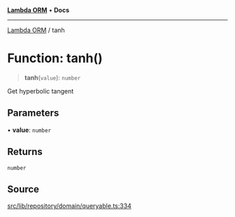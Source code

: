 [**Lambda ORM**](../README.md) • **Docs**

***

[Lambda ORM](../README.md) / tanh

# Function: tanh()

> **tanh**(`value`): `number`

Get hyperbolic tangent

## Parameters

• **value**: `number`

## Returns

`number`

## Source

[src/lib/repository/domain/queryable.ts:334](https://github.com/lambda-orm/lambdaorm-base/blob/f5bdfd5d7ef4bf9d8223ee81080c8ed65a6bb693/src/lib/repository/domain/queryable.ts#L334)

